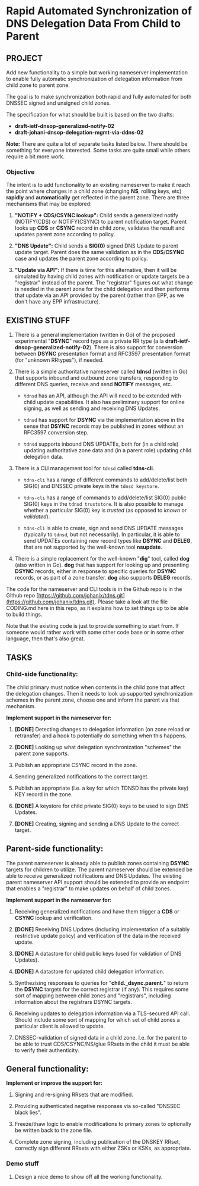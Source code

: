 # Rapid Automated Synchronization of DNS Delegation Data From Child to Parent


## PROJECT

Add new functionality to a simple but working nameserver implementation to
enable fully automatic synchronization of delegation information
from child zone to parent zone.

The goal is to make synchronization both rapid and fully automated for
both DNSSEC signed and unsigned child zones.

The specification for what should be built is based on the two drafts:

- **draft-ietf-dnsop-generalized-notify-02**
- **draft-johani-dnsop-delegation-mgmt-via-ddns-02**

**Note:** There are quite a lot of separate tasks listed below. There
should be something for everyone interested. Some tasks are quite
small while others require a bit more work.

### Objective

The intent is to add functionality to an existing nameserver to make
it reach the point where changes in a child zone (changing **NS**,
rolling keys, etc) **rapidly** and **automatically** get reflected
in the parent zone. There are three mechanisms that may be explored:

1. **"NOTIFY + CDS/CSYNC lookup":** Child sends a generalized notify
  (NOTIFY(CDS) or NOTIFY(CSYNC) to parent notification target. Parent
  looks up **CDS** or **CSYNC** record in child zone, validates the
  result and updates parent zone according to policy.

2. **"DNS Update":** Child sends a **SIG(0)** signed DNS Update
  to parent update target. Parent does the same validation as in the
  **CDS**/**CSYNC** case and updates the parent zone according to
  policy.

3. **"Update via API":** If there is time for this alternative, then it
  will be simulated by having child zones with notification or update
  targets be a "registrar" instead of the parent. The "registrar" figures
  out what change is needed in the parent zone for the child delegation
  and then performs that update via an API provided by the parent (rather
  than EPP, as we don't have any EPP infrastructure).

## EXISTING STUFF

1. There is a general implementation (written in Go) of the proposed
  experimental "**DSYNC**" record type as a private RR type (a la
  **draft-ietf-dnsop-generalized-notify-02**). There is also
  support for conversion between **DSYNC** presentation format and
  RFC3597 presentation format (for "unknown RRtypes"), if needed.

2. There is a simple authoritative nameserver called **tdnsd** (written in Go)
  that supports inbound and outbound zone transfers, responding to
  different DNS queries, receive and send **NOTIFY** messages,
  etc.

    - `tdnsd` has an API, although the API will need
    to be extended with child update capabilities. It also has preliminary
    support for online signing, as well as sending and receiving DNS Updates.

    - `tdnsd` has support for **DSYNC** via the implementation
    above in the sense that **DSYNC** records may be published in zones
    without an RFC3597 conversion step.

    - `tdnsd` supports inbound DNS UPDATEs, both for (in a child role)
    updating authoritative zone data and (in a parent role) updating 
    child delegation data.

3. There is a CLI management tool for `tdnsd` called **tdns-cli**.

   - `tdns-cli` has a range of different commands to add/delete/list 
  both SIG(0) and DNSSEC private keys in the `tdnsd keystore`.

   - `tdns-cli` has a range of commands to add/delete/list SIG(0) public
   SIG(0) keys in the `tdnsd truststore`. It is also possible to manage
   whether a particular SIG(0) key is *trusted* (as opposed to *known*
   or *validated*).

   - `tdns-cli` is able to create, sign and send DNS UPDATE messages
   (typically to `tdnsd`, but not necessarily). In particular, it is
   able to send UPDATEs containing new record types like **DSYNC** and
   **DELEG**, that are not supported by the well-known tool **nsupdate**.
 
4. There is a simple replacement for the well-known "**dig**" tool,
   called **dog** (also written in Go). **dog** that has
   support for looking up and presenting **DSYNC** records, either in
   response to specific queries for **DSYNC** records, or as part of a
   zone transfer. **dog** also supports **DELEG** records.

The code for the nameserver and CLI tools is in the Github repo is in 
the Github repo
[https://github.com/johanix/tdns.git](https://github.com/johanix/tdns.git).
Please take a look att the file CODING.md here in this repo, as it explains
how to set things up to be able to build things.
 
Note that the existing code is just to provide something to start from. If
someone would rather work with some other code base or in some other
language, then that's also great.

## TASKS

### Child-side functionality:

The child primary must notice when contents in the child zone that
affect the delegation changes. Then it needs to look up supported
synchronization schemes in the parent zone, choose one and inform the
parent via that mechanism.

**Implement support in the nameserver for:**

1. **[DONE]** Detecting changes to delegation information (on zone reload or
   retransfer) and a hook to potentially do something when this happens.

2. **[DONE]** Looking up what delegation synchronization "schemes" the parent
   zone supports.
     
3. Publish an appropriate CSYNC record in the zone.
   
4. Sending generalized notifications to the correct target.

5. Publish an appropriate (i.e. a key for which TDNSD has the private key) KEY record in the zone.

6. **[DONE]** A keystore for child private SIG(0) keys to be used to sign DNS Updates.

7. **[DONE]** Creating, signing and sending a DNS Update to the correct
   target.


## Parent-side functionality:

The parent nameserver is already able to publish zones containing
**DSYNC** targets for children to utilize. The parent nameserver
should be extended be able to receive generalized notifications and
DNS Updates. The existing parent nameserver API support should be
extended to provide an endpoint that enables a "registrar" to make
updates on behalf of child zones.

**Implement support in the nameserver for:**

1. Receiving generalized notifications and have them trigger a
   **CDS** or **CSYNC** lookup and verification.

2. **[DONE]** Receiving DNS Updates (including implementation of a suitably
   restrictive update policy) and verification of the data in the
   received update.

3. **[DONE]** A datastore for child public keys (used for validation of DNS Updates).

4. **[DONE]** A datastore for updated child delegation information.

5. Synthezising responses to queries for "**child._dsync.parent.**" to
   return the **DSYNC** targets for the correct registrar (if any).
   This requires some sort of mapping between child zones and
   "registrars", including information about the registrars DSYNC
   targets.

6. Receiving updates to delegation information via a TLS-secured API
   call. Should include some sort of mapping for which set of child
   zones a particular client is allowed to update.

7. DNSSEC-validation of signed data in a child zone. I.e. for the parent
   to be able to trust CDS/CSYNC/NS/glue RRsets in the child it must be able
   to verify their authenticity.

## General functionality:

**Implement or improve the support for:**

1. Signing and re-signing RRsets that are modified.

2. Providing authenticated negative responses via
   so-called "DNSSEC black lies".

3. Freeze/thaw logic to enable modifications to primary zones 
   to optionally be written back to the zone file.

4. Complete zone signing, including publication of the DNSKEY RRset,
   correctly sign different RRsets with either ZSKs or KSKs, as
   appropriate.

<!---
## Registrar-side stuff

The intended model for a registrar is that if the generalized
notifications and/or some other scheme is sent to the registrar, then
it will do whatever verifications it deems necessary and if successful
translate this into an EPP transaction.

The "registrar" primary will be the same implementation as the parent
(and child for that matter). When it gets support for receving
generalized notifications and/or DNS Updates it should be able to act
as a "registrar" rather than as a "parent primary". I.e. instead of
updating the parent zone it should send the data to the parent. We
don't have EPP, so we will simulate that via the parent-side API
instead.

**Implement support in the nameserver for:**

1. A "registrar" zone type. Zones managed as a registrar will not be
     served, but rather only the delegation information will be
     maintained.

2. The client side of the parent API to make updates to the
     delegation information for child zones in the parent zone.

3. "Translation" from an incoming (either
     **NOTIFY** + subsequent lookup and validation of a
     **CDS**/**CSYNC** or a DNS Update) to an API transaction to
     update the parent zone.
--->

### Demo stuff

1. Design a nice demo to show off all the working functionality.


